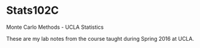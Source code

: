 # Stats102C
Monte Carlo Methods - UCLA Statistics

These are my lab notes from the course taught during Spring 2016 at UCLA.
